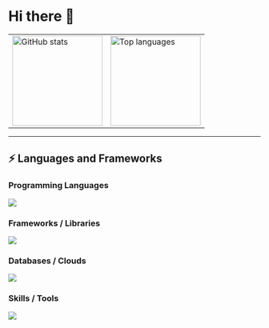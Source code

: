 # Hi there 👋

<table>
  <tr>
    <td>
      <!-- GitHub Stats -->
      <img
        src="https://github-readme-stats.vercel.app/api?username=chanhochriskim&show_icons=true&hide_title=true&theme=default"
        alt="GitHub stats"
        height="180"
      />
    </td>
    <td>
      <!-- Top Languages -->
      <img
        src="https://github-readme-stats.vercel.app/api/top-langs/?username=chanhochriskim&layout=compact&langs_count=10&hide=jupyter%20notebook&theme=default"
        alt="Top languages"
        height="180"
      />
    </td>
  </tr>
</table>

---

## ⚡ Languages and Frameworks

### Programming Languages  
<img src="https://skillicons.dev/icons?i=java,c,python,ts,js,html,css,swift,bash" />

### Frameworks / Libraries  
<img src="https://skillicons.dev/icons?i=react,nodejs,express,flask,nextjs" />

### Databases / Clouds  
<img src="https://skillicons.dev/icons?i=postgres,mysql,sqlite,mongodb,aws,gcp,firebase" />

### Skills / Tools  
<img src="https://skillicons.dev/icons?i=git,docker,linux,azure,fastapi" />
